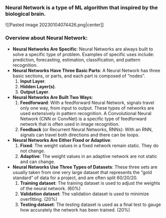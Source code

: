 ### Neural Network is a type of ML algorithm that inspired by the biological brain.
![[Pasted image 20230104074426.png|center]]

### Overview about Neural Network: 
- **Neural Networks Are Specific**: Neural Networks are always built to solve a specific type of problem. Examples of specific uses include: prediction, forecasting, estimation, classification, and pattern recognition.
- **Neural Networks Have Three Basic Parts**: A Neural Network has three basic sections, or parts, and each part is composed of “nodes”.
	1. **Input Layer**.
	2. **Hidden Layer(s)**.
	3. **Output Layer**.
- **Neural Networks Are Built Two Ways**:
	1. **Feedforward**: With a feedforward Neural Network, signals travel only one way, from input to output. These types of networks are used extensively in pattern recognition. A Convolutional Neural Network (CNN or ConvNet) is a specific type of feedforward network that is often used in image recognition.
	2. **Feedback** (or Recurrent Neural Networks, RNNs): With an RNN, signals can travel both directions and there can be loops.
- **Neural Networks Are Either Fixed or Adaptive**:
    1. **Fixed**: The weight values in a fixed network remain static. They do not change.
    2. **Adaptive**: The weight values in an adaptive network are not static and can change.
 - **Neural Networks Use Three Types of Datasets**: These three sets are usually taken from one very large dataset that represents the “gold standard” of data for a project, and are often split 60/20/20.
	1. **Training dataset**: The training dataset is used to adjust the weights of the neural network. (60%)
	2. **Validation dataset**: The validation dataset is used to minimize overfitting. (20%)
	3. **Testing dataset**: The testing dataset is used as a final test to gauge how accurately the network has been trained. (20%)

